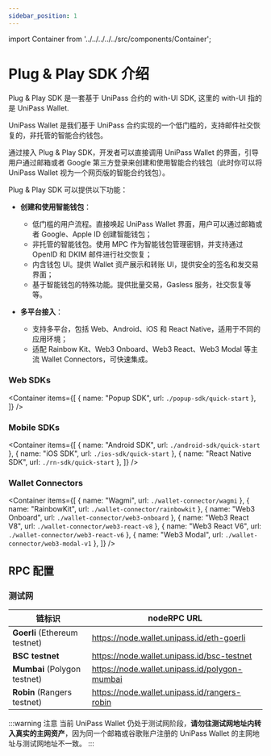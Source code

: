 ```yaml
---
sidebar_position: 1
---
```


import Container from '../../../../../src/components/Container';

# Plug & Play SDK 介绍

Plug & Play SDK 是一套基于 UniPass 合约的 with-UI SDK, 这里的 with-UI 指的是 UniPass Wallet.

UniPass Wallet 是我们基于 UniPass 合约实现的一个低门槛的，支持邮件社交恢复的，非托管的智能合约钱包。

通过接入 Plug & Play SDK，开发者可以直接调用 UniPass Wallet 的界面，引导用户通过邮箱或者 Google 第三方登录来创建和使用智能合约钱包（此时你可以将 UniPass Wallet 视为一个网页版的智能合约钱包）。

Plug & Play SDK 可以提供以下功能：

* **创建和使用智能钱包**：
    - 低门槛的用户流程。直接唤起 UniPass Wallet 界面，用户可以通过邮箱或者 Google、Apple ID 创建智能钱包；
    - 非托管的智能钱包。使用 MPC 作为智能钱包管理密钥，并支持通过 OpenID 和 DKIM 邮件进行社交恢复；
    - 内含钱包 UI。提供 Wallet 资产展示和转账 UI，提供安全的签名和发交易界面；
    - 基于智能钱包的特殊功能。提供批量交易，Gasless 服务，社交恢复等等。

* **多平台接入**：
    - 支持多平台，包括 Web、Android、iOS 和 React Native，适用于不同的应用环境；
    - 适配 Rainbow Kit、Web3 Onboard、Web3 React、Web3 Modal 等主流 Wallet Connectors，可快速集成。

### Web SDKs
<Container
items={[
    {
    name: "Popup SDK",
    url: `./popup-sdk/quick-start`
    },
    ]}
/>

### Mobile SDKs
<Container
items={[
    {
    name: "Android SDK",
    url: `./android-sdk/quick-start`
    },
    {
    name: "iOS SDK",
    url: `./ios-sdk/quick-start`
    },
    {
    name: "React Native SDK",
    url: `./rn-sdk/quick-start`
    },
    ]}
/>

### Wallet Connectors
<Container
items={[
    {
    name: "Wagmi",
    url: `./wallet-connector/wagmi`
    },
    {
    name: "RainbowKit",
    url: `./wallet-connector/rainbowkit`
    },
    {
    name: "Web3 Onboard",
    url: `./wallet-connector/web3-onboard`
    },
    {
    name: "Web3 React V8",
    url: `./wallet-connector/web3-react-v8`
    },
    {
    name: "Web3 React V6",
    url: `./wallet-connector/web3-react-v6`
    },
    {
    name: "Web3 Modal",
    url: `./wallet-connector/web3-modal-v1`
    },
    ]}
/>

## RPC 配置

### 测试网

| 链标识                        | nodeRPC URL                                   |
| ----------------------------- | --------------------------------------------- |
| **Goerli** (Ethereum testnet) | https://node.wallet.unipass.id/eth-goerli     |
| **BSC testnet**               | https://node.wallet.unipass.id/bsc-testnet    |
| **Mumbai** (Polygon testnet)  | https://node.wallet.unipass.id/polygon-mumbai |
| **Robin** (Rangers testnet)   | https://node.wallet.unipass.id/rangers-robin  |

:::warning 注意
当前 UniPass Wallet 仍处于测试网阶段，**请勿往测试网地址内转入真实的主网资产**，因为同一个邮箱或谷歌账户注册的 UniPass Wallet 的主网地址与测试网地址不一致。
:::
